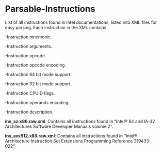 # Parsable-Instructions
List of all instructions found in Intel documentations, listed into XML files for easy parsing.
Each instruction in the XML contains:

-Instruction mnemonic.

-Instruction arguments.

-Instruction opcode.

-Instruction opcode encoding.

-Instruction 64 bit mode support.

-Instruction 32 bit mode support.

-Instruction CPUID flags.

-Instruction operands encoding.

-Instruction description.

**ins_az.x86.raw.xml**: Contains all instructions found in “Intel® 64 and IA-32 Architectures Software Developer Manuals volume 2”.

**ins_avx512.x86.raw.xml**: Contains all instructions found in “Intel® Architecture Instruction Set Extensions Programming Reference 319433-022”.



